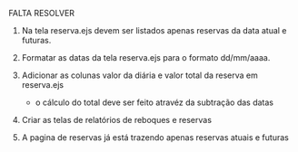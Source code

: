 FALTA RESOLVER

1. Na tela reserva.ejs devem ser listados apenas reservas da data atual e futuras.

2. Formatar as datas da tela reserva.ejs para o formato dd/mm/aaaa.

3. Adicionar as colunas valor da diária e valor total da reserva em reserva.ejs
    - o cálculo do total deve ser feito atravéz da subtração das datas

4. Criar as telas de relatórios de reboques e reservas

5. A pagina de reservas já está trazendo apenas reservas atuais e futuras
